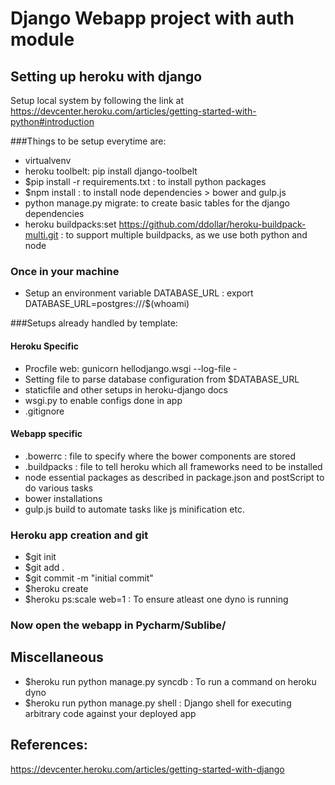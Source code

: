 # Django Webapp project with auth module

## Setting up heroku with django
Setup local system by following the link at https://devcenter.heroku.com/articles/getting-started-with-python#introduction

###Things to be setup everytime are:

+ virtualvenv
+ heroku toolbelt: pip install django-toolbelt
+ $pip install -r requirements.txt : to install python packages
+ $npm install : to install node dependencies > bower and gulp.js
+ python manage.py migrate: to create basic tables for the django dependencies
+ heroku buildpacks:set https://github.com/ddollar/heroku-buildpack-multi.git : to support multiple buildpacks, as we use both python and node
### Once in your machine

+ Setup an environment variable DATABASE_URL : export DATABASE_URL=postgres:///$(whoami)

###Setups already handled by template:
#### Heroku Specific
- Procfile
web: gunicorn hellodjango.wsgi --log-file -
- Setting file to parse database configuration from $DATABASE_URL
- staticfile and other setups in heroku-django docs
- wsgi.py to enable configs done in app
- .gitignore

#### Webapp specific
- .bowerrc : file to specify where the bower components are stored
- .buildpacks : file to tell heroku which all frameworks need to be installed
- node essential packages as described in package.json and postScript to do various tasks
- bower installations
- gulp.js build to automate tasks like js minification etc.

### Heroku app creation and git
- $git init
- $git add .
- $git commit -m "initial commit"
- $heroku create
- $heroku ps:scale web=1 : To ensure atleast one dyno is running

### Now open the webapp in Pycharm/Sublibe/<your favorite editor>

## Miscellaneous
- $heroku run python manage.py syncdb : To run a command on heroku dyno
- $heroku run python manage.py shell : Django shell for executing arbitrary code against your deployed app

## References:
https://devcenter.heroku.com/articles/getting-started-with-django



